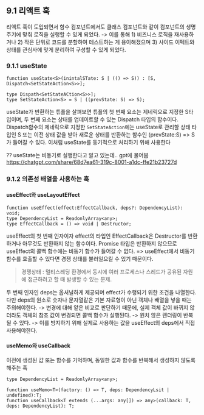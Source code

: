 ## 9.1 리액트 훅

리액트 훅이 도입되면서 함수 컴포넌트에서도 클래스 컴포넌트와 같이 컴포넌트의 생명주기에 맞춰 로직을 실행할 수 있게 되었다.
-> 이를 통해 1) 비즈니스 로직을 재사용하거나 2) 작은 단위로 코드를 분할하여 테스트하는 게 용이해졌으며 3) 사이드 이펙트와 상태를 관심사에 맞게 분리하여 구성할 수 있게 되었다.

### 9.1.1 useState
```
function useState<S>(inintalSTate: S | (() => S)) : [S, Dispatch<SetStateAction<S>>];

type Dispath<SetStateACtion<S>>];
type SetStateAction<S> = S | ((prevState: S) => S);
```

useState가 반환하는 튜플을 살펴보면
튜플의 첫 번째 요소는 제네릭으로 지정한 S타입이며, 두 번째 요소는 상태를 업데이트할 수 있는  Dispatch 타입의 함수이다.
Dispatch함수의 제네릭으로 지정한 `SetStateAction`에는 useState로 관리할 상태 타입인 S 또는 이전 상태 값을 받아 새로운 상태를 반환하는 함수인 (prevState:S) => S 가 들어갈 수 있다.
이처럼 useState를 동기적으로 처리하기 위해 사용한다

?? useState는 비동기로 실행한다고 알고 있는데.. gpt에 물어봄
https://chatgpt.com/share/68d7ea61-319c-8001-a1dc-ffe21b23727d


### 9.1.2 의존성 배열을 사용하는 훅
#### useEffect와 useLayoutEffect
```
function useEffect(effect:EffectCallback, deps?: DependencyList): void;
type DependencyList = ReadonlyArray<any>;
type EffectCallback = () => void | Destructor;
```

useEffect의 첫 번째 인자이자 effect의 타입인 EffectCallback은 Destructor를 반환하거나 아무것도 반환하지 않는 함수이다. Promise 타입은 반환하지 않으므로 useEffect의 콜백 함수에는 비동기 함수가 들어갈 수 없다. 
=> useEffect에서 비동기 함수를 호출할 수 있다면 경쟁 상태를 불러일으킬 수 있기 때문이다. 
> 경쟁상태 : 멀티스레딩 환경에서 동시에 여러 프로세스나 스레드가 공유된 자원에 접근하려고 할 때 발생할 수 있는 문제.

두 번째 인자인 deps는 옵셔널하게 제공되며 effect가 수행되기 위한 조건을 나열한다. 
다만 deps의 원소로 숫자나 문자열같은 기본 자료형이 아닌 객체나 배열을 넣을 때는 주의해야한다. 
-> 변경에 대해 얕은 비교로 판단하기 때문에, 실제 객체 값이 바뀌지 않더라도 객체의 참조 값이 변경되면 콜백 함수가 실행된다. 
-> 원치 않은 렌더링이 반복될 수 있다.
-> 이를 방지하기 위해 실제로 사용하는 값을 useEffect의 deps에서 직접 사용해야한다.


#### useMemo와 useCallback
이전에 생성된 값 또는 함수를 기억하며, 동일한 값과 함수를 반복해서 생성하지 않도록 해주는 훅
```
type DependencyList = ReadonlyArray<any>;

function useMemo<T>(factory: () => T, deps: DependencyLsit | undefined):T;
function useCallback<T extends (...args: any[]) => any>(callback: T, deps: DependencyList): T;
```
